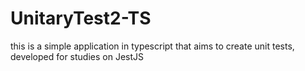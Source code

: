 # UnitaryTest2-TS
this is a simple application in typescript that aims to create unit tests, developed for studies on JestJS
